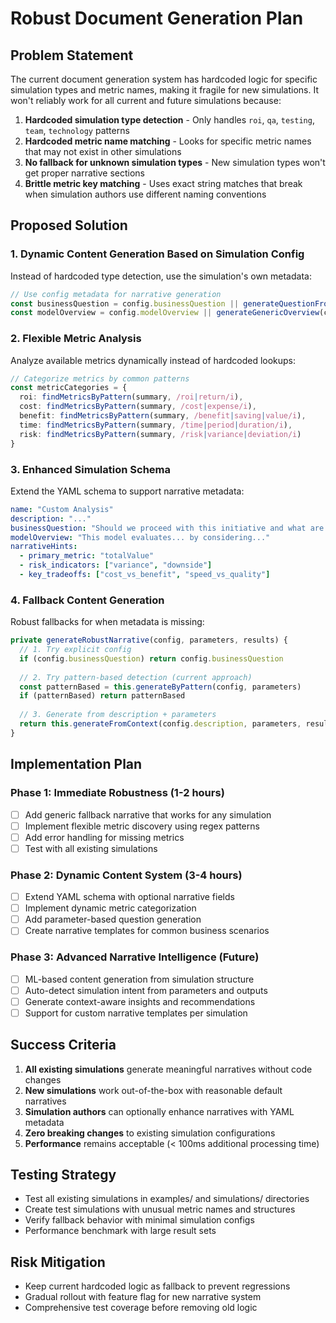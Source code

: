 # Robust Document Generation Plan

## Problem Statement

The current document generation system has hardcoded logic for specific simulation types and metric names, making it fragile for new simulations. It won't reliably work for all current and future simulations because:

1. **Hardcoded simulation type detection** - Only handles `roi`, `qa`, `testing`, `team`, `technology` patterns
2. **Hardcoded metric name matching** - Looks for specific metric names that may not exist in other simulations  
3. **No fallback for unknown simulation types** - New simulation types won't get proper narrative sections
4. **Brittle metric key matching** - Uses exact string matches that break when simulation authors use different naming conventions

## Proposed Solution

### 1. Dynamic Content Generation Based on Simulation Config

Instead of hardcoded type detection, use the simulation's own metadata:

```typescript
// Use config metadata for narrative generation
const businessQuestion = config.businessQuestion || generateQuestionFromDescription(config.description)
const modelOverview = config.modelOverview || generateGenericOverview(config, results)
```

### 2. Flexible Metric Analysis

Analyze available metrics dynamically instead of hardcoded lookups:

```typescript
// Categorize metrics by common patterns
const metricCategories = {
  roi: findMetricsByPattern(summary, /roi|return/i),
  cost: findMetricsByPattern(summary, /cost|expense/i),  
  benefit: findMetricsByPattern(summary, /benefit|saving|value/i),
  time: findMetricsByPattern(summary, /time|period|duration/i),
  risk: findMetricsByPattern(summary, /risk|variance|deviation/i)
}
```

### 3. Enhanced Simulation Schema

Extend the YAML schema to support narrative metadata:

```yaml
name: "Custom Analysis"
description: "..."
businessQuestion: "Should we proceed with this initiative and what are the risks?"
modelOverview: "This model evaluates... by considering..."
narrativeHints:
  - primary_metric: "totalValue"
  - risk_indicators: ["variance", "downside"]
  - key_tradeoffs: ["cost_vs_benefit", "speed_vs_quality"]
```

### 4. Fallback Content Generation

Robust fallbacks for when metadata is missing:

```typescript
private generateRobustNarrative(config, parameters, results) {
  // 1. Try explicit config
  if (config.businessQuestion) return config.businessQuestion
  
  // 2. Try pattern-based detection (current approach)  
  const patternBased = this.generateByPattern(config, parameters)
  if (patternBased) return patternBased
  
  // 3. Generate from description + parameters
  return this.generateFromContext(config.description, parameters, results)
}
```

## Implementation Plan

### Phase 1: Immediate Robustness (1-2 hours)
- [ ] Add generic fallback narrative that works for any simulation
- [ ] Implement flexible metric discovery using regex patterns
- [ ] Add error handling for missing metrics
- [ ] Test with all existing simulations

### Phase 2: Dynamic Content System (3-4 hours)  
- [ ] Extend YAML schema with optional narrative fields
- [ ] Implement dynamic metric categorization
- [ ] Add parameter-based question generation
- [ ] Create narrative templates for common business scenarios

### Phase 3: Advanced Narrative Intelligence (Future)
- [ ] ML-based content generation from simulation structure
- [ ] Auto-detect simulation intent from parameters and outputs
- [ ] Generate context-aware insights and recommendations
- [ ] Support for custom narrative templates per simulation

## Success Criteria

1. **All existing simulations** generate meaningful narratives without code changes
2. **New simulations** work out-of-the-box with reasonable default narratives
3. **Simulation authors** can optionally enhance narratives with YAML metadata
4. **Zero breaking changes** to existing simulation configurations
5. **Performance** remains acceptable (< 100ms additional processing time)

## Testing Strategy

- Test all existing simulations in examples/ and simulations/ directories
- Create test simulations with unusual metric names and structures
- Verify fallback behavior with minimal simulation configs
- Performance benchmark with large result sets

## Risk Mitigation

- Keep current hardcoded logic as fallback to prevent regressions
- Gradual rollout with feature flag for new narrative system
- Comprehensive test coverage before removing old logic